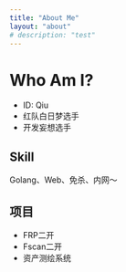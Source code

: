 ```yaml
---
title: "About Me"
layout: "about"
# description: "test"
---
```

 
# Who Am I?

- ID: Qiu  
- 红队白日梦选手  
- 开发妄想选手

## Skill
Golang、Web、免杀、内网～

## 项目
- FRP二开
- Fscan二开
- 资产测绘系统
